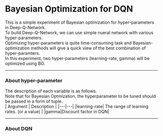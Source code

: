 # Bayesian Optimization for DQN
This is a simple experiment of Bayesian optimization for hyper-parameters in Deep-Q-Network.  
To build Deep-Q-Network, we can use simple nueral network with various hyper-parameters.  
Optimizing hyper-parameters is quite time-consuming task and Bayesian-optimization methods will give a quick view of the best combination of hyper-paramters.  
In this experiment, two hyper-parameters (learning-rate, gamma) will be optimized using BO.

--------------
### About hyper-parameter
The description of each variable is as follows.  
Note that for Bayesian Optmization, the hyperparameter to be tuned should be passed in a form of tuple.  
| Argument | Description |
|---|---|
|learning-rate| The range of learning rates. (or a value) |
|gamma|Discount factor in DQN|

--------------
### About DQN
